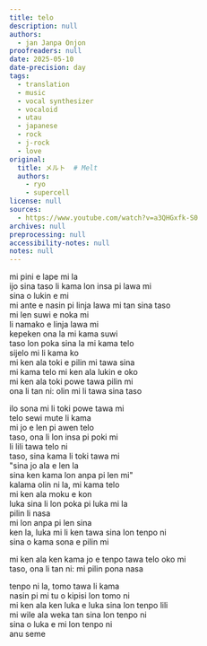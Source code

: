 ```yaml
---
title: telo
description: null
authors:
  - jan Janpa Onjon
proofreaders: null
date: 2025-05-10
date-precision: day
tags:
  - translation
  - music
  - vocal synthesizer
  - vocaloid
  - utau
  - japanese
  - rock
  - j-rock
  - love
original:
  title: メルト  # Melt
  authors:
    - ryo
    - supercell
license: null
sources:
  - https://www.youtube.com/watch?v=a3QHGxfk-S0
archives: null
preprocessing: null
accessibility-notes: null
notes: null
---
```


mi pini e lape mi la  \
ijo sina taso li kama lon insa pi lawa mi  \
sina o lukin e mi  \
mi ante e nasin pi linja lawa mi tan sina taso  \
mi len suwi e noka mi  \
li namako e linja lawa mi  \
kepeken ona la mi kama suwi  \
taso lon poka sina la mi kama telo  \
sijelo mi li kama ko  \
mi ken ala toki e pilin mi tawa sina  \
mi kama telo mi ken ala lukin e oko  \
mi ken ala toki powe tawa pilin mi  \
ona li tan ni: olin mi li tawa sina taso

ilo sona mi li toki powe tawa mi  \
telo sewi mute li kama  \
mi jo e len pi awen telo  \
taso, ona li lon insa pi poki mi  \
li lili tawa telo ni  \
taso, sina kama li toki tawa mi  \
"sina jo ala e len la  \
sina ken kama lon anpa pi len mi"  \
kalama olin ni la, mi kama telo  \
mi ken ala moku e kon  \
luka sina li lon poka pi luka mi la  \
pilin li nasa  \
mi lon anpa pi len sina  \
ken la, luka mi li ken tawa sina lon tenpo ni  \
sina o kama sona e pilin mi

mi ken ala ken kama jo e tenpo tawa telo oko mi  \
taso, ona li tan ni: mi pilin pona nasa

tenpo ni la, tomo tawa li kama  \
nasin pi mi tu o kipisi lon tomo ni  \
mi ken ala ken luka e luka sina lon tenpo lili  \
mi wile ala weka tan sina lon tenpo ni  \
sina o luka e mi lon tenpo ni  \
anu seme
